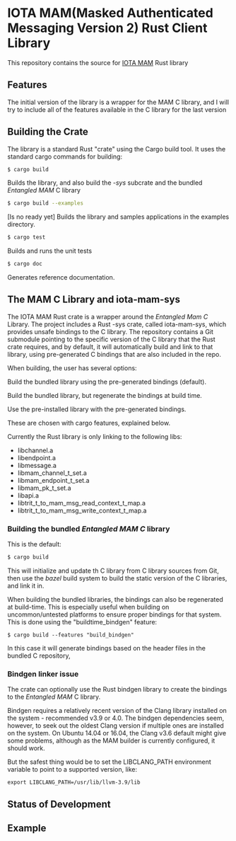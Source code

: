 # IOTA MAM(Masked Authenticated Messaging Version 2) Rust Client Library

This repository contains the source for [IOTA MAM](https://github.com/iotaledger/entangled/tree/develop/mam) Rust library


## Features


The initial version of the library is a wrapper for the MAM C library, and I will try to include all of the features available in the C library for the last version


## Building the Crate


The library is a standard Rust "crate" using the Cargo build tool. It uses the standard cargo commands for building:

```bash
$ cargo build
```

Builds the library, and also build the *-sys* subcrate and the bundled *Entangled MAM* C library

```bash
$ cargo build --examples
```

[Is no ready yet] Builds the library and samples applications in the examples directory.


```bash
$ cargo test
```

Builds and runs the unit tests

```bash
$ cargo doc
```

Generates reference documentation.


## The MAM C Library and iota-mam-sys

The IOTA MAM Rust crate is a wrapper around the *Entangled Mam C* Library. The project includes a Rust -sys crate, called iota-mam-sys, which provides unsafe bindings to the C library. The repository contains a Git submodule pointing to the specific version of the C library that the Rust crate requires, and by default, it will automatically build and link to that library, using pre-generated C bindings that are also included in the repo.

When building, the user has several options:

Build the bundled library using the pre-generated bindings (default).

Build the bundled library, but regenerate the bindings at build time.
<!-- Use an external library, with the location specified by environment variables, generating the bindings at build time. -->
Use the pre-installed library with the pre-generated bindings.

These are chosen with cargo features, explained below.

Currently the Rust library is only linking to the following libs:

  * libchannel.a
  * libendpoint.a
  * libmessage.a
  * libmam_channel_t_set.a
  * libmam_endpoint_t_set.a
  * libmam_pk_t_set.a
  * libapi.a
  * libtrit_t_to_mam_msg_read_context_t_map.a
  * libtrit_t_to_mam_msg_write_context_t_map.a


### Building the bundled *Entangled MAM C* library

This is the default:

```bash
$ cargo build
```

This will initialize and update th C library from C library sources from Git, then use the *bazel* build system to build the static version of the C libraries, and link it in.

When building the bundled libraries, the bindings can also be regenerated at build-time. This is especially useful when building on uncommon/untested platforms to ensure proper bindings for that system. This is done using the "buildtime_bindgen" feature:

```
$ cargo build --features "build_bindgen"
```

In this case it will generate bindings based on the header files in the bundled C repository,


### Bindgen linker issue

The crate can optionally use the Rust bindgen library to create the bindings to the *Entangled MAM* C library.

Bindgen requires a relatively recent version of the Clang library installed on the system - recommended v3.9 or 4.0. The bindgen dependencies seem, however, to seek out the oldest Clang version if multiple ones are installed on the system. On Ubuntu 14.04 or 16.04, the Clang v3.6 default might give some problems, although as the MAM builder is currently configured, it should work.

But the safest thing would be to set the LIBCLANG_PATH environment variable to point to a supported version, like:

````
export LIBCLANG_PATH=/usr/lib/llvm-3.9/lib
````

## Status of Development



## Example

